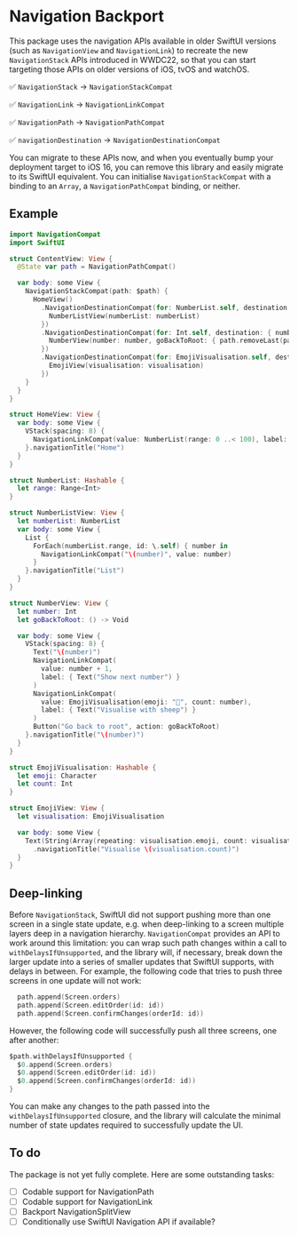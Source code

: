 # Navigation Backport

This package uses the navigation APIs available in older SwiftUI versions (such as `NavigationView` and `NavigationLink`) to recreate the new `NavigationStack` APIs introduced in WWDC22, so that you can start targeting those APIs on older versions of iOS, tvOS and watchOS. 
 
✅ `NavigationStack` -> `NavigationStackCompat`

✅ `NavigationLink` -> `NavigationLinkCompat`

✅ `NavigationPath` -> `NavigationPathCompat`

✅ `navigationDestination` -> `NavigationDestinationCompat`

You can migrate to these APIs now, and when you eventually bump your deployment target to iOS 16, you can remove this library and easily migrate to its SwiftUI equivalent. You can initialise `NavigationStackCompat` with a binding to an `Array`, a `NavigationPathCompat` binding, or neither.

## Example

```swift
import NavigationCompat
import SwiftUI

struct ContentView: View {
  @State var path = NavigationPathCompat()

  var body: some View {
    NavigationStackCompat(path: $path) {
      HomeView()
        .NavigationDestinationCompat(for: NumberList.self, destination: { numberList in
          NumberListView(numberList: numberList)
        })
        .NavigationDestinationCompat(for: Int.self, destination: { number in
          NumberView(number: number, goBackToRoot: { path.removeLast(path.count) })
        })
        .NavigationDestinationCompat(for: EmojiVisualisation.self, destination: { visualisation in
          EmojiView(visualisation: visualisation)
        })
    }
  }
}

struct HomeView: View {
  var body: some View {
    VStack(spacing: 8) {
      NavigationLinkCompat(value: NumberList(range: 0 ..< 100), label: { Text("Pick a number") })
    }.navigationTitle("Home")
  }
}

struct NumberList: Hashable {
  let range: Range<Int>
}

struct NumberListView: View {
  let numberList: NumberList
  var body: some View {
    List {
      ForEach(numberList.range, id: \.self) { number in
        NavigationLinkCompat("\(number)", value: number)
      }
    }.navigationTitle("List")
  }
}

struct NumberView: View {
  let number: Int
  let goBackToRoot: () -> Void

  var body: some View {
    VStack(spacing: 8) {
      Text("\(number)")
      NavigationLinkCompat(
        value: number + 1,
        label: { Text("Show next number") }
      )
      NavigationLinkCompat(
        value: EmojiVisualisation(emoji: "🐑", count: number),
        label: { Text("Visualise with sheep") }
      )
      Button("Go back to root", action: goBackToRoot)
    }.navigationTitle("\(number)")
  }
}

struct EmojiVisualisation: Hashable {
  let emoji: Character
  let count: Int
}

struct EmojiView: View {
  let visualisation: EmojiVisualisation

  var body: some View {
    Text(String(Array(repeating: visualisation.emoji, count: visualisation.count)))
      .navigationTitle("Visualise \(visualisation.count)")
  }
}

```
 
 ## Deep-linking
 
 Before `NavigationStack`, SwiftUI did not support pushing more than one screen in a single state update, e.g. when deep-linking to a screen multiple layers deep in a navigation hierarchy. `NavigationCompat` provides an API to work around this limitation: you can wrap such path changes within a call to `withDelaysIfUnsupported`, and the library will, if necessary, break down the larger update into a series of smaller updates that SwiftUI supports, with delays in between. For example, the following code that tries to push three screens in one update will not work:

```swift
  path.append(Screen.orders)
  path.append(Screen.editOrder(id: id))
  path.append(Screen.confirmChanges(orderId: id))
```

However, the following code will successfully push all three screens, one after another:

```swift
$path.withDelaysIfUnsupported {
  $0.append(Screen.orders)
  $0.append(Screen.editOrder(id: id))
  $0.append(Screen.confirmChanges(orderId: id))
}
```

You can make any changes to the path passed into the `withDelaysIfUnsupported` closure, and the library will calculate the minimal number of state updates required to successfully update the UI.

## To do

The package is not yet fully complete. Here are some outstanding tasks: 
  
 - [ ] Codable support for NavigationPath
 - [ ] Codable support for NavigationLink
 - [ ] Backport NavigationSplitView
 - [ ] Conditionally use SwiftUI Navigation API if available?

